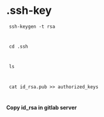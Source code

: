 # .ssh-key

     ssh-keygen -t rsa
#
     cd .ssh
#
     ls
#
     cat id_rsa.pub >> authorized_keys
#
**Copy id_rsa in gitlab server**
